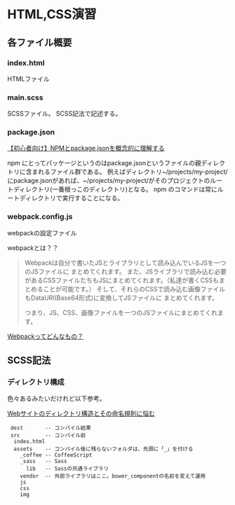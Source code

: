 # HTML,CSS演習

## 各ファイル概要
### index.html
HTMLファイル

### main.scss
SCSSファイル。
SCSS記法で記述する。

### package.json
[【初心者向け】NPMとpackage.jsonを概念的に理解する](https://qiita.com/righteous/items/e5448cb2e7e11ab7d477)

npm にとってパッケージというのはpackage.jsonというファイルの親ディレクトリに含まれるファイル群である。
例えばディレクトリ~/projects/my-project/にpackage.jsonがあれば、~/projects/my-project/がそのプロジェクトのルートディレクトリ(一番根っこのディレクトリ)となる。
npm のコマンドは常にルートディレクトリで実行することになる。

### webpack.config.js
webpackの設定ファイル

webpackとは？？

> Webpackは自分で書いたJSとライブラリとして読み込んでいるJSを一つのJSファイルに
> まとめてくれます。
> また、JSライブラリで読み込む必要があるCSSファイルたちもJSにまとめてくれます。（私達が書くCSSもまとめることが可能です。）
> そして、それらのCSSで読み込む画像ファイルもDataURI(Base64形式)に変換してJSファイルに
> まとめてくれます。
> 
> つまり、JS、CSS、画像ファイルを一つのJSファイルにまとめてくれます。

[Webpackってどんなもの？](https://qiita.com/kamykn/items/45fb4690ace32216ca25)

## SCSS記法

### ディレクトリ構成
色々あるみたいだけれど以下参考。

[Webサイトのディレクトリ構造とその命名規則に悩む](https://qiita.com/y_hokkey/items/871c23c24d31021d7c40)

```
 dest       -- コンパイル結果
 src        -- コンパイル前
  index.html
  assets    -- コンパイル後に残らないフォルダは、先頭に「_」を付ける
    _coffee -- CoffeeScript
    _sass   -- Sass
      lib   -- Sassの共通ライブラリ
    vendor  -- 外部ライブラリはここ。bower_componentの名前を変えて運用
    js
    css
    img 
```
